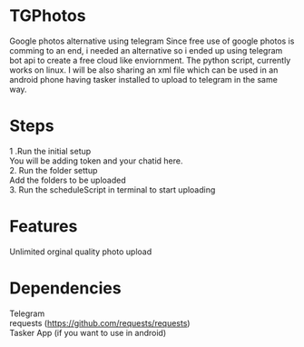 # TGPhotos
Google photos alternative using telegram
Since free use of google photos is comming to an end, i needed an alternative so i ended up using telegram bot api to create a free cloud like enviornment.
The python script, currently works on linux.
I will be also sharing an xml file which can be used in an android phone having tasker installed to upload to telegram in the same way.

# Steps
1 .Run the initial setup
<br>
 You will be adding token and your chatid here.
<br>
2. Run the folder settup
<br>
 Add the folders to be uploaded
<br>
3. Run the scheduleScript in terminal to start uploading 

# Features 
Unlimited orginal quality photo upload

# Dependencies
Telegram
<br>
requests (https://github.com/requests/requests) 
<br>
Tasker App (if you want to use in android)

